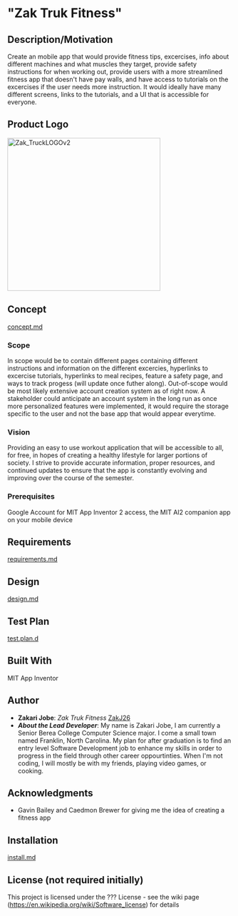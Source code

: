 # "Zak Truk Fitness"
## Description/Motivation

Create an mobile app that would provide fitness tips, excercises, info about different machines and what muscles they target, provide safety instructions for when working out, provide users with a more streamlined fitness app that doesn't have pay walls, and have access to tutorials on the excercises if the user needs more instruction. It would ideally have many different screens, links to the tutorials, and a UI that is accessible for everyone.  

## Product Logo
<img width="343" alt="Zak_TruckLOGOv2" src="https://github.com/CSC493-Computing-Design-Practicum/2023-fall-project-ZakJ26/assets/97726639/2dbd4d06-ba32-4bce-bfae-ce771715ff88">

## Concept
[concept.md](concept.md)

### Scope
In scope would be to contain different pages containing different instructions and information on the different excercies, hyperlinks to excercise tutorials, hyperlinks to meal recipes, feature a safety page, and ways to track progess (will update once futher along). Out-of-scope would be most likely extensive account creation system as of right now. A stakeholder could anticipate an account system in the long run as once more personalized features were implemented, it would require the storage specific to the user and not the base app that would appear everytime. 

### Vision
Providing an easy to use workout application that will be accessible to all, for free, in hopes of creating a healthy lifestyle for larger portions of society. I strive to provide accurate information, proper resources, and continued updates to ensure that the app is constantly evolving and improving over the course of the semester. 

### Prerequisites

Google Account for MIT App Inventor 2 access, the MIT AI2 companion app on your mobile device

## Requirements
[requirements.md](requirements.md)

## Design
[design.md](design.md)

## Test Plan
[test.plan.d](test.plan.md)

## Built With

MIT App Inventor

## Author

- **Zakari Jobe**: *Zak Truk Fitness* [ZakJ26](https://github.com/ZakJ26)
- ***About the Lead Developer***: My name is Zakari Jobe, I am currently a Senior Berea College Computer Science major. I come a small town named Franklin, North Carolina. My plan for after graduation is to find an entry level Software Development job to enhance my skills in order to progress in the field through other career oppourtinties. When I'm not coding, I will mostly be with my friends, playing video games, or cooking.

## Acknowledgments
- Gavin Bailey and Caedmon Brewer for giving me the idea of creating a fitness app

## Installation
[install.md](installation.md)

## License (not required initially)

This project is licensed under the ??? License - see the wiki page (https://en.wikipedia.org/wiki/Software_license) for details


